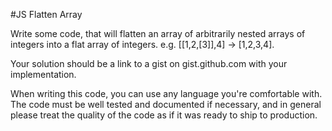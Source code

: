 #JS Flatten Array

Write some code, that will flatten an array of arbitrarily nested arrays of integers into a flat array
of integers. e.g. [[1,2,[3]],4] -> [1,2,3,4].

Your solution should be a link to a gist on gist.github.com with your implementation.

When writing this code, you can use any language you're comfortable with.
The code must be well tested and documented if necessary, and in general please treat
the quality of the code as if it was ready to ship to production.
